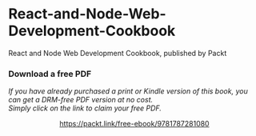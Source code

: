 


# React-and-Node-Web-Development-Cookbook
React and Node Web Development Cookbook, published by Packt 
### Download a free PDF

 <i>If you have already purchased a print or Kindle version of this book, you can get a DRM-free PDF version at no cost.<br>Simply click on the link to claim your free PDF.</i>
<p align="center"> <a href="https://packt.link/free-ebook/9781787281080">https://packt.link/free-ebook/9781787281080 </a> </p>